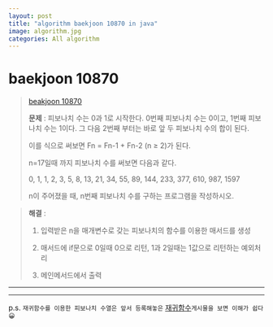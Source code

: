 ```yaml
---  
layout: post  
title: "algorithm baekjoon 10870 in java"  
image: algorithm.jpg  
categories: All algorithm  
---  
```


# baekjoon 10870  

> [beakjoon 10870](https://www.acmicpc.net/problem/10870)  
>   
> **문제** : 피보나치 수는 0과 1로 시작한다. 0번째 피보나치 수는 0이고, 1번째 피보나치 수는 1이다. 그 다음 2번째 부터는 바로 앞 두 피보나치 수의 합이 된다.
>   
> 이를 식으로 써보면 Fn = Fn-1 + Fn-2 (n ≥ 2)가 된다.  
> 
> n=17일때 까지 피보나치 수를 써보면 다음과 같다.  
> 
> 0, 1, 1, 2, 3, 5, 8, 13, 21, 34, 55, 89, 144, 233, 377, 610, 987, 1597  
> 
> n이 주어졌을 때, n번째 피보나치 수를 구하는 프로그램을 작성하시오.  

> **해결** :  
> 1. 입력받은 n을 매개변수로 갖는 피보나치의 함수를 이용한 매서드를 생성  
> 
> 2. 매서드에 if문으로 0일때 0으로 리턴, 1과 2일때는 1값으로 리턴하는 예외처리  
> 
> 3. 메인메서드에서 출력  

---  

<script src="https://gist.github.com/nnlog/0fa028bf231cf9c4d70989af7e871e32.js"></script>  

---   

p.s. `재귀함수를 이용한 피보나치 수열은 앞서 등록해놓은` [재귀함수](https://nnlog.github.io/2022/05/11/java-study-recursion-function/)`게시물을 보면 이해가 쉽다 😀`  